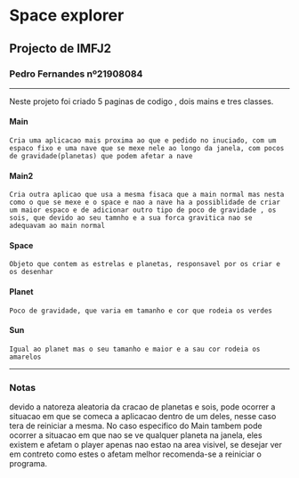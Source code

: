 # Space explorer
## Projecto de IMFJ2
### Pedro Fernandes nº21908084
---
Neste projeto foi criado 5 paginas de codigo , dois mains e tres classes.

#### Main
    Cria uma aplicacao mais proxima ao que e pedido no inuciado, com um espaco fixo e uma nave que se mexe nele ao longo da janela, com pocos de gravidade(planetas) que podem afetar a nave
#### Main2
    Cria outra aplicao que usa a mesma fisaca que a main normal mas nesta como o que se mexe e o space e nao a nave ha a possiblidade de criar um maior espaco e de adicionar outro tipo de poco de gravidade , os sois, que devido ao seu tamnho e a sua forca gravitica nao se adequavam ao main normal
#### Space
    Objeto que contem as estrelas e planetas, responsavel por os criar e os desenhar
#### Planet
    Poco de gravidade, que varia em tamanho e cor que rodeia os verdes
#### Sun
    Igual ao planet mas o seu tamanho e maior e a sau cor rodeia os amarelos
---
### Notas
devido a natoreza aleatoria da cracao de planetas e sois, pode ocorrer a situacao em que se comeca a aplicacao dentro de um deles, nesse caso tera de reiniciar a mesma. No caso especifico do Main tambem pode ocorrer a situacao em que nao se ve qualquer planeta na janela, eles existem e afetam o player apenas nao estao na area visivel, se desejar ver em contreto como estes o afetam melhor recomenda-se a reiniciar o programa.